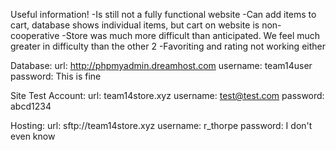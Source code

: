Useful information!
-Is still not a fully functional website
-Can add items to cart, database shows individual items, but cart on website is non-cooperative
-Store was much more difficult than anticipated. We feel much greater in difficulty than the other 2
-Favoriting and rating not working either

Database:
url: http://phpmyadmin.dreamhost.com
username: team14user
password: This is fine

Site Test Account:
url: team14store.xyz
username: test@test.com
password: abcd1234

Hosting:
url: sftp://team14store.xyz
username: r_thorpe
password: I don't even know
